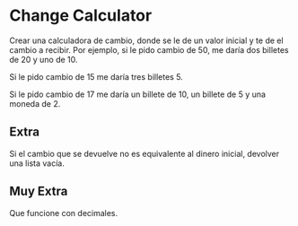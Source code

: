 # Change Calculator

Crear una calculadora de cambio, donde se le de un valor inicial y te de el cambio a recibir. Por ejemplo, si le pido cambio de 50, me daría dos billetes de 20 y uno de 10.

Si le pido cambio de 15 me daría tres billetes 5.

Si le pido cambio de 17 me daría un billete de 10, un billete de 5 y una moneda de 2.

## Extra

Si el cambio que se devuelve no es equivalente al dinero inicial, devolver una lista vacía.

## Muy Extra

Que funcione con decimales.
